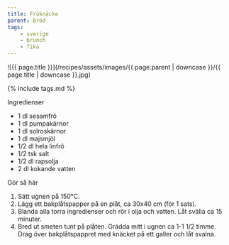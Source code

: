 ```yaml
---
title: Fröknäcke
parent: Bröd
tags:
    - sverige
    - brunch
    - fika
---
```

![{{ page.title }}](/recipes/assets/images/{{ page.parent | downcase }}/{{ page.title | downcase }}.jpg)

{% include tags.md %}

Ingredienser

- 1 dl sesamfrö
- 1 dl pumpakärnor
- 1 dl solroskärnor
- 1 dl majsmjöl
- 1/2 dl hela linfrö
- 1/2 tsk salt
- 1/2 dl rapsolja
- 2 dl kokande vatten


Gör så här

1. Sätt ugnen på 150°C.
2. Lägg ett bakplåtspapper på en plåt, ca 30x40 cm (för 1 sats).
3. Blanda alla torra ingredienser och rör i olja och vatten. Låt svälla ca 15 minuter.
4. Bred ut smeten tunt på plåten. Grädda mitt i ugnen ca 1-1 1/2 timme. Drag över bakplåtspappret med knäcket på ett galler och låt svalna.
